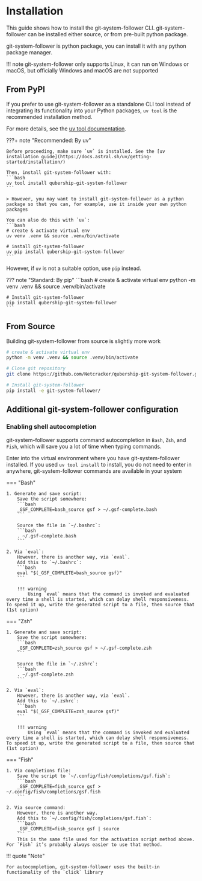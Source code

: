 # Installation
This guide shows how to install the git-system-follower CLI. git-system-follower can be installed either source, or from pre-built python package.

git-system-follower is python package, you can install it with any python package manager.

!!! note
    git-system-follower only supports Linux, it can run on Windows or macOS, but officially Windows and macOS are not supported

## From PyPI
If you prefer to use git-system-follower as a standalone CLI tool instead of integrating its functionality into your Python packages, `uv tool` is the recommended installation method.

For more details, see the [uv tool documentation](https://docs.astral.sh/uv/concepts/tools/).

???+ note "Recommended: By uv"
    
    Before proceeding, make sure `uv` is installed. See the [uv installation guide](https://docs.astral.sh/uv/getting-started/installation/)

    Then, install git-system-follower with:
    ```bash
    uv tool install qubership-git-system-follower
    ```

    > However, you may want to install git-system-follower as a python package so that you can, for example, use it inside your own python packages

    You can also do this with `uv`:
    ```bash
    # create & activate virtual env
    uv venv .venv && source .venv/bin/activate

    # install git-system-follower
    uv pip install qubership-git-system-follower
    ```

However, if `uv` is not a suitable option, use `pip` instead.

??? note "Standard: By pip"
    ```bash
    # create & activate virtual env
    python -m venv .venv && source .venv/bin/activate 

    # Install git-system-follower
    pip install qubership-git-system-follower
    ```

## From Source
Building git-system-follower from source is slightly more work

```bash
# create & activate virtual env
python -m venv .venv && source .venv/bin/activate

# Clone git repository
git clone https://github.com/Netcracker/qubership-git-system-follower.git

# Install git-system-follower
pip install -e git-system-follower/
```

## Additional git-system-follower configuration
### Enabling shell autocompletion
git-system-follower supports command autocompletion in `Bash`, `Zsh`, and `Fish`, which will save you a lot of time when typing commands.

Enter into the virtual environment where you have git-system-follower installed. If you used `uv tool install` to install, you do not need to enter in anywhere, git-system-follower commands are available in your system

=== "Bash"

    1. Generate and save script:  
        Save the script somewhere:
        ```bash
        _GSF_COMPLETE=bash_source gsf > ~/.gsf-complete.bash
        ```

        Source the file in `~/.bashrc`:
        ```bash
        . ~/.gsf-complete.bash
        ```

    2. Via `eval`:  
        However, there is another way, via `eval`.
        Add this to `~/.bashrc`: 
        ```bash
        eval "$(_GSF_COMPLETE=bash_source gsf)"
        ```

        !!! warning
            Using `eval` means that the command is invoked and evaluated every time a shell is started, which can delay shell responsiveness. To speed it up, write the generated script to a file, then source that (1st option)

=== "Zsh"

    1. Generate and save script:  
        Save the script somewhere:
        ```bash
        _GSF_COMPLETE=zsh_source gsf > ~/.gsf-complete.zsh
        ```

        Source the file in `~/.zshrc`:
        ```bash
        . ~/.gsf-complete.zsh
        ```

    2. Via `eval`:  
        However, there is another way, via `eval`.
        Add this to `~/.zshrc`: 
        ```bash
        eval "$(_GSF_COMPLETE=zsh_source gsf)"
        ```

        !!! warning
            Using `eval` means that the command is invoked and evaluated every time a shell is started, which can delay shell responsiveness. To speed it up, write the generated script to a file, then source that (1st option)

=== "Fish"

    1. Via completions file:  
        Save the script to `~/.config/fish/completions/gsf.fish`:
        ```bash
        _GSF_COMPLETE=fish_source gsf > ~/.config/fish/completions/gsf.fish
        ```

    2. Via source command:  
        However, there is another way.
        Add this to `~/.config/fish/completions/gsf.fish`: 
        ```bash
        _GSF_COMPLETE=fish_source gsf | source
        ```
        This is the same file used for the activation script method above. For `Fish` it’s probably always easier to use that method.

!!! quote "Note"

    For autocompletion, git-system-follower uses the built-in functionality of the `click` library